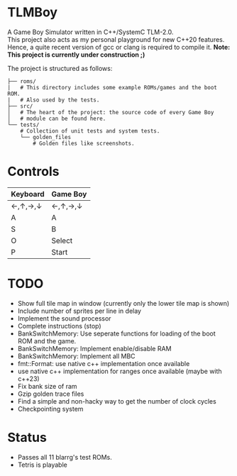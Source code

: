 # TLMBoy
A Game Boy Simulator written in C++/SystemC TLM-2.0. <br>
This project also acts as my personal playground for new C++20 features.
Hence, a quite recent version of gcc or clang is required to compile it.
__Note: This project is currently under construction ;)__

The project is structured as follows:
```
├── roms/
|   # This directory includes some example ROMs/games and the boot ROM.
|   # Also used by the tests.
├── src/
│   # The heart of the project: the source code of every Game Boy
│   # module can be found here.
└── tests/
    # Collection of unit tests and system tests.
    └── golden_files
        # Golden files like screenshots.
```

# Controls

| Keyboard  | Game Boy  |
|-----------|-----------|
| ←,↑,→,↓   | ←,↑,→,↓   |
| A         | A         |
| S         | B         |
| O         | Select    |
| P         | Start     |

# TODO
- Show full tile map in window (currently only the lower tile map is shown)
- Include number of sprites per line in delay
- Implement the sound processor
- Complete instructions (stop)
- BankSwitchMemory: Use seperate functions for loading of the boot ROM and the game.
- BankSwitchMemory: Implement enable/disable RAM
- BankSwitchMemory: Implement all MBC
- fmt::Format: use native c++ implementation once available
- use native c++ implementation for ranges once available (maybe with c++23)
- Fix bank size of ram
- Gzip golden trace files
- Find a simple and non-hacky way to get the number of clock cycles
- Checkpointing system

# Status
- Passes all 11 blarrg's test ROMs.
- Tetris is playable
